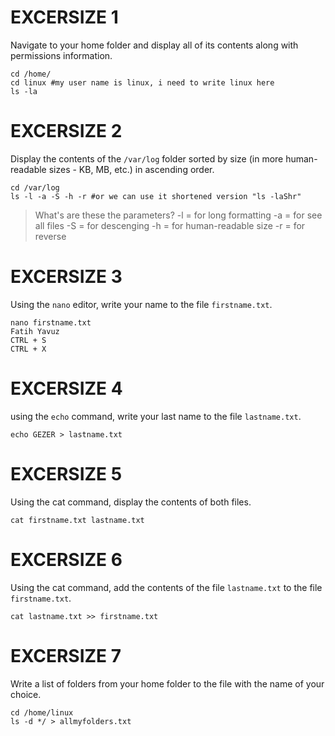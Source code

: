 # EXCERSIZE 1

Navigate to your home folder and display all of its contents along with permissions information.

```
cd /home/
cd linux #my user name is linux, i need to write linux here
ls -la
```

# EXCERSIZE 2

Display the contents of the `/var/log` folder sorted by size (in more human-readable sizes - KB, MB, etc.) in ascending order.

```
cd /var/log
ls -l -a -S -h -r #or we can use it shortened version "ls -laShr"
```

> What's are these the parameters?
> -l = for long formatting
> -a = for see all files
> -S = for descenging
> -h = for human-readable size
> -r = for reverse 

# EXCERSIZE 3

Using the `nano` editor, write your name to the file `firstname.txt`.

```
nano firstname.txt
Fatih Yavuz
CTRL + S
CTRL + X
```

# EXCERSIZE 4

using the `echo` command, write your last name to the file `lastname.txt`.

```
echo GEZER > lastname.txt
```

# EXCERSIZE 5

Using the cat command, display the contents of both files.

```
cat firstname.txt lastname.txt
```

# EXCERSIZE 6

Using the cat command, add the contents of the file `lastname.txt` to the file `firstname.txt`.

```
cat lastname.txt >> firstname.txt
```

# EXCERSIZE 7

Write a list of folders from your home folder to the file with the name of your choice.

```
cd /home/linux
ls -d */ > allmyfolders.txt
```

